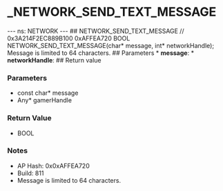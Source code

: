 # _NETWORK_SEND_TEXT_MESSAGE

--- ns: NETWORK --- ## NETWORK_SEND_TEXT_MESSAGE  // 0x3A214F2EC889B100 0xAFFEA720 BOOL NETWORK_SEND_TEXT_MESSAGE(char* message, int* networkHandle);  Message is limited to 64 characters.  ## Parameters * **message**: * **networkHandle**:  ## Return value

### Parameters
* const char* message
* Any* gamerHandle

### Return Value
* BOOL

### Notes
* AP Hash: 0x0xAFFEA720
* Build: 811
* Message is limited to 64 characters.

